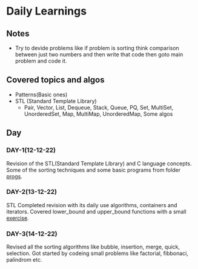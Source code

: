 # Daily Learnings

## Notes
- Try to devide problems like if problem is sorting think comparison between just two numbers and then write that code then goto main problem and code it.

## Covered topics and algos
- Patterns(Basic ones)
- STL (Standard Template Library)
  - Pair, Vector, List, Dequeue, Stack, Queue, PQ, Set, MultiSet, UnorderedSet, Map, MultiMap, UnorderedMap, Some algos

## Day

### DAY-1(12-12-22)
Revision of the STL(Standard Template Library) and C language concepts.
Some of the sorting techniques and some basic programs from folder [progs](https://github.com/devdutt6/CPP/tree/main/progs).

### DAY-2(13-12-22)
STL Completed revision with its daily use algorithms, containers and iterators.
Covered lower_bound and upper_bound functions with a small [exercise](https://github.com/devdutt6/CPP/tree/main/stl/bound_exercise.cpp).

### DAY-3(14-12-22)
Revised all the sorting algorithms like bubble, insertion, merge, quick, selection.
Got started by codeing small problems like factorial, fibbonaci, palindrom etc.